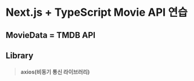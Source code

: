 # Next.js + TypeScript Movie API 연습

## MovieData = TMDB API

## Library 
> #### axios(비동기 통신 라이브러리)

